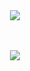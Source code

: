 

　<p align="center">![](https://komarev.com/ghpvc/?username=spurikens&color=ffb3b8&style=plastic&label=✦)</p>
 
　<p align="center">![](https://64.media.tumblr.com/8399398825cd4ef34c2c5467644c658a/d1106de17cea37de-ec/s250x400/4087d79ba14cf3a235053233b80b6368c02a8efc.gifv)</p>
